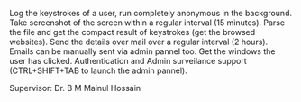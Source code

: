 Log the keystrokes of a user, run completely anonymous in the background. Take screenshot of the screen within a regular interval (15 minutes). Parse the file and get the compact result of keystrokes (get the browsed websites). Send the details over mail over a regular interval (2 hours). Emails can be manually sent via admin pannel too. Get the windows the user has clicked. Authentication and Admin surveilance support (CTRL+SHIFT+TAB to launch the admin pannel).

Supervisor: Dr. B M Mainul Hossain
